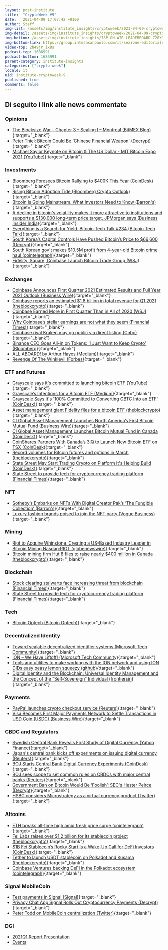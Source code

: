 ```yaml
---
layout: post-institute
title:  "CryptoWeek #9"
date:   2021-04-09 17:07:42 +0100
author: Staff
img-list: /assets/img/institute_insights/cryptoweek/2021-04-09-cryptoweek-thumb.jpg
img-detail: /assets/img/institute_insights/cryptoweek/2021-04-09-cryptoweek.jpg
img-bottom: /assets/img/institute_insights/ISP_ON_AIR_LEADERBOARD_728X90.jpg
img-bottom-link: https://group.intesasanpaolo.com/it/sezione-editoriale/intesa-sanpaolo-on-air?utm_campaign=GoldInstitute&utm_source=GoldInstitute&utm_medium=Banner_CPM&utm_content=DisplayAwareness&utm_term=GoldInstitute_Banner_CPM_GoldInstitute_
video-top: 2h49jP_ix8s
podcast-top: 1686991
podcast-bottom: 1686991
parent-category: institute-insights
categories: ["crypto week"]
locale: it
uid: institute-cryptoweek-9
published: true
comments: false
---
```

## Di seguito i link alle news commentate

### Opinions

- [The Blocksize War – Chapter 3 – Scaling I – Montreal (BitMEX Blog)](https://blog.bitmex.com/the-blocksize-war-chapter-3-scaling-i-montreal/){:target="_blank"}
- [Peter Thiel: Bitcoin Could Be 'Chinese Financial Weapon' (Decrypt)](https://decrypt.co/65845/peter-thiel-bitcoin-could-be-chinese-financial-weapon){:target="_blank"}
- [Michael Saylor Keynote on Bitcoin & The US Dollar - MIT Bitcoin Expo 2021 (YouTube)](https://www.youtube.com/watch?v=-s-A_TK8gNk){:target="_blank"}

### Investments

- [Bloomberg Foresees Bitcoin Rallying to $400K This Year (CoinDesk)](https://www.coindesk.com/bloomberg-bitcoin-400k-prediction){:target="_blank"}
- [Rising Bitcoin Adoption Tide (Bloomberg Crypto Outlook)](https://assets.bbhub.io/promo/sites/12/1060725_Crypto-Apr2021Outlook.pdf){:target="_blank"}
- [Bitcoin Is Going Mainstream. What Investors Need to Know (Barron's)](https://www.barrons.com/articles/bitcoin-is-going-mainstream-what-investors-need-to-know-51617393392){:target="_blank"}
- [A decline in bitcoin's volatility makes it more attractive to institutions and supports a $130,000 long-term price target, JPMorgan says (Business Insider India)](https://www.businessinsider.in/stock-market/news/]a-decline-in-bitcoins-volatility-makes-it-more-attractive-to-institutions-and-supports-a-130000-long-term-price-target-jpmorgan-says/articleshow/81857588.cms){:target="_blank"}
- [Everything is a Search for Yield. Bitcoin Tech Talk #234  (Bitcoin Tech Talk)](https://jimmysong.substack.com/p/everything-is-a-search-for-yield){:target="_blank"}
- [South Korea’s Capital Controls Have Pushed Bitcoin’s Price to $66,600 (Decrypt)](https://decrypt.co/63948/south-koreas-capital-controls-have-pushed-bitcoins-price-to-66600){:target="_blank"}
- [South Korean gov't makes $10.5M profit from 4-year-old Bitcoin crime haul (cointelegraph)](https://cointelegraph.com/news/south-korean-gov-t-makes-10-5m-profit-from-4-year-old-bitcoin-crime-haul){:target="_blank"}
- [Fidelity, Square, Coinbase Launch Bitcoin Trade Group (WSJ)](https://www.wsj.com/articles/fidelity-square-coinbase-launch-bitcoin-trade-group-11617710402){:target="_blank"}

### Exchanges

- [Coinbase Announces First Quarter 2021 Estimated Results and Full Year 2021 Outlook (Business Wire)](https://www.businesswire.com/news/home/20210406006015/en/Coinbase-Announces-First-Quarter-2021-Estimated-Results-and-Full-Year-2021-Outlook){:target="_blank"}
- [Coinbase reports an estimated $1.8 billion in total revenue for Q1 2021 (theblockcrypto)](https://www.theblockcrypto.com/post/100680/coinbase-q1-results-april-direct-listing){:target="_blank"}
- [Coinbase Earned More in First Quarter Than in All of 2020 (WSJ)](https://www.wsj.com/articles/coinbase-earned-more-in-first-quarter-than-in-all-of-2020-11617745114){:target="_blank"}
- [Why Coinbase’s stellar earnings are not what they seem (Financial Times)](https://on.ft.com/3fPyR1d){:target="_blank"}
- [Coinbase rival Kraken may go public via direct listing (Cnbc)](https://www.cnbc.com/2021/04/08/bitcoin-coinbase-rival-kraken-may-go-public-via-direct-listing.html){:target="_blank"}
- [Binance CEO Goes All-in on Tokens: ‘I Just Want to Keep Crypto’ (Bloomberg)](https://www.bloomberg.com/news/features/2021-04-07/binance-ceo-changpeng-zhao-says-i-just-want-to-keep-crypto){:target="_blank"}
- [ALL ABOARD! by Arthur Hayes (Medium)](https://cryptohayes.medium.com/all-aboard-4d50435190d6){:target="_blank"}
- [Revenge Of The Winklevii (Forbes)](https://www.forbes.com/sites/michaeldelcastillo/2021/04/05/revenge-of-the-winklevii-facebook-winklevoss-bitcoin-nft-billionaire-revenge){:target="_blank"}

### ETF and Futures

- [Grayscale says it's committed to launching bitcoin ETF (YouTube)](https://www.youtube.com/watch?v=HuyF_-L2Wpw){:target="_blank"}
- [Grayscale’s Intentions for a Bitcoin ETF (Medium)](https://grayscaleinvest.medium.com/grayscales-intentions-for-a-bitcoin-etf-b11e4faf4c05){:target="_blank"}
- [Grayscale Says It's '100% Committed to Converting GBTC Into an ETF' (CoinDesk)](https://www.coindesk.com/grayscale-says-its-100-committed-to-converting-gbtc-into-an-etf){:target="_blank"}
- [Asset management giant Fidelity files for a bitcoin ETF (theblockcrypto)](https://www.theblockcrypto.com/linked/99279/fidelity-bitcoin-etf-filing){:target="_blank"}
- [CI Global Asset Management Launches North America’s First Bitcoin Mutual Fund (Business Wire)](https://www.businesswire.com/news/home/20210405005330/en/){:target="_blank"}
- [CI Global Asset Management Launches Bitcoin Mutual Fund in Canada (CoinDesk)](https://www.coindesk.com/ci-global-asset-management-launches-bitcoin-mutual-fund-in-canada){:target="_blank"}
- [CoinShares Partners With Canada’s 3iQ to Launch New Bitcoin ETF on TSX (CoinDesk)](https://www.coindesk.com/coinshares-partners-with-canadas-3iq-to-launch-new-bitcoin-etf-on-tsx){:target="_blank"}
- [Record volumes for Bitcoin futures and options in March (theblockcrypto)](https://www.theblockcrypto.com/linked/100600/record-volumes-bitcoin-futures-options-march-2021){:target="_blank"}
- [State Street May Start Trading Crypto on Platform It's Helping Build (CoinDesk)](https://www.coindesk.com/state-street-aims-to-start-cryptocurrency-trading-in-middle-of-2021){:target="_blank"}
- [State Street to provide tech for cryptocurrency trading platform (Financial Times)](https://www.ft.com/content/a4c19360-1bcf-4599-9ffe-b6a4d69f29fe){:target="_blank"}

### NFT

- [Sotheby’s Embarks on NFTs With Digital Creator Pak’s ‘The Fungible Collection’ (Barron's)](https://www.barrons.com/articles/sothebys-embarks-on-nfts-with-digital-creator-paks-the-fungible-collection-01617739344){:target="_blank"}
- [Luxury fashion brands poised to join the NFT party (Vogue Business)](https://www.voguebusiness.com/technology/luxury-fashion-brands-poised-to-join-the-nft-party){:target="_blank"}

### Mining

- [Riot to Acquire Whinstone, Creating a US-Based Industry Leader in Bitcoin Mining Nasdaq:RIOT (globenewswire)](http://www.globenewswire.com/news-release/2021/04/08/2206616/0/en/Riot-to-Acquire-Whinstone-Creating-a-US-Based-Industry-Leader-in-Bitcoin-Mining.html){:target="_blank"}
- [Bitcoin mining firm Hut 8 files to raise nearly $400 million in Canada (theblockcrypto)](https://www.theblockcrypto.com/linked/101017/hut-8-bitcoin-mining-funding-filing){:target="_blank"}

### Blockchain

- [Stock clearing stalwarts face increasing threat from blockchain (Financial Times)](https://on.ft.com/2PNyXvR){:target="_blank"}
- [State Street to provide tech for cryptocurrency trading platform (Financial Times)](https://on.ft.com/2Q1d8IV){:target="_blank"}

### Tech

- [Bitcoin Optech (Bitcoin Optech)](https://bitcoinops.org/en/newsletters/2021/04/07/){:target="_blank"}

### Decentralized Identity

- [Toward scalable decentralized identifier systems (Microsoft Tech Community)](https://techcommunity.microsoft.com/t5/azure-active-directory-identity/toward-scalable-decentralized-identifier-systems/ba-p/560168){:target="_blank"}
- [ION – We Have Liftoff! (Microsoft Tech Community)](https://techcommunity.microsoft.com/t5/identity-standards-blog/ion-we-have-liftoff/ba-p/1441555){:target="_blank"}
- [Tools and utilities to make working with the ION network and using ION DIDs easy peasy lemon squeezy (github)](https://github.com/decentralized-identity/ion-tools#ionjs){:target="_blank"}
- [Digital Identity and the Blockchain: Universal Identity Management and the Concept of the “Self-Sovereign” Individual (frontiersin)](https://www.frontiersin.org/articles/10.3389/fbloc.2020.00026/full){:target="_blank"}

### Payments

- [PayPal launches crypto checkout service (Reuters)](https://www.reuters.com/article/us-crypto-currency-paypal-exclusive-idUSKBN2BM10N){:target="_blank"}
- [Visa Becomes First Major Payments Network to Settle Transactions in USD Coin (USDC) (Business Wire)](https://www.businesswire.com/news/home/20210329005171/en/Visa-Becomes-First-Major-Payments-Network-to-Settle-Transactions-in-USD-Coin-USDC){:target="_blank"}

### CBDC and Regulators

- [Swedish Central Bank Reveals First Study of Digital Currency (Yahoo Finance)](https://finance.yahoo.com/news/sweden-central-bank-reveals-first-040000189.html){:target="_blank"}
- [Japan's central bank kicks off experiments on issuing digital currency (Reuters)](https://www.reuters.com/article/us-japan-economy-cbdc-idUSKBN2BS0EG){:target="_blank"}
- [BOJ Starts Central Bank Digital Currency Experiments (CoinDesk)](https://www.coindesk.com/boj-starts-central-bank-digital-currency-experiments){:target="_blank"}
- [BOJ sees scope to set common rules on CBDCs with major central banks (Reuters)](https://www.reuters.com/article/cenbanks-digital-japan/boj-sees-scope-to-set-common-rules-on-cbdcs-with-major-central-banks-idUSL4N2M1265){:target="_blank"}
- [Government Ban on Bitcoin Would Be ‘Foolish’: SEC's Hester Peirce (Decrypt)](https://decrypt.co/65910/government-ban-bitcoin-foolish-sec-hester-peirce){:target="_blank"}
- [HSBC considers Microstrategy as a virtual currency product (Twitter)](https://twitter.com/camadamus/status/1380030785911025671?s=21){:target="_blank"}

### Altcoins

- [ETH breaks all-time high amid fresh price surge (cointelegraph)](https://cointelegraph.com/news/eth-breaks-all-time-high-amid-fresh-price-surge){:target="_blank"}
- [Fei Labs raises over $1.2 billion for its stablecoin project (theblockcrypto)](https://www.theblockcrypto.com/linked/100463/fei-labs-raises-over-1-2-billion-for-its-stablecoin-project){:target="_blank"}
- [$1B Fei Stablecoin’s Rocky Start Is a Wake-Up Call for DeFi Investors (CoinDesk)](https://www.coindesk.com/1b-fei-stablecoins-rocky-start-is-a-wake-up-call-for-defi-investors){:target="_blank"}
- [Tether to launch USDT stablecoin on Polkadot and Kusama (theblockcrypto)](https://www.theblockcrypto.com/post/100614/tether-usdt-stablecoin-polkadot-kusama){:target="_blank"}
- [Coinbase Ventures backing DeFi in the Polkadot ecosystem (cointelegraph)](https://cointelegraph.com/news/coinbase-ventures-backing-defi-in-the-polkadot-ecosystem){:target="_blank"}

### Signal MobileCoin

- [Test payments in Signal (Signal)](https://signal.org/blog/help-us-test-payments-in-signal/){:target="_blank"}
- [Privacy Chat App Signal Rolls Out Cryptocurrency Payments (Decrypt)](https://decrypt.co/64135/signal-mobilecoin-cryptocurrency-payments){:target="_blank"}
- [Peter Todd on MobileCoin centralization (Twitter)](https://twitter.com/peterktodd/status/1380029316969476098?s=20){:target="_blank"}

### DGI

- [2021Q1 Report Presentation](https://dgi.io/docs/reports/2021Q1-agenda.pdf)
- [Events](https://dgi.io/events/)
